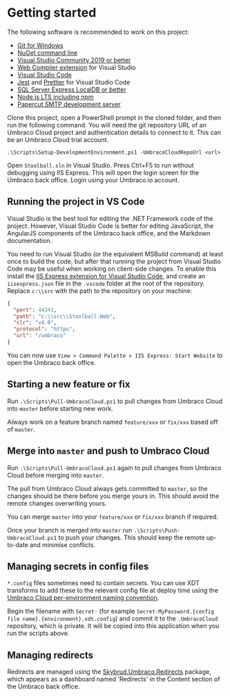 # Getting started

The following software is recommended to work on this project:

- [Git for Windows](https://git-scm.com/download/win)
- [NuGet command line](https://www.nuget.org/downloads)
- [Visual Studio Community 2019 or better](https://visualstudio.microsoft.com/downloads/)
- [Web Compiler extension](https://marketplace.visualstudio.com/items?itemName=MadsKristensen.WebCompiler) for Visual Studio
- [Visual Studio Code](https://code.visualstudio.com/)
- [Jest](https://marketplace.visualstudio.com/items?itemName=Orta.vscode-jest) and [Prettier](https://marketplace.visualstudio.com/items?itemName=esbenp.prettier-vscode) for Visual Studio Code
- [SQL Server Express LocalDB or better](https://docs.microsoft.com/en-us/sql/database-engine/configure-windows/sql-server-express-localdb?view=sql-server-ver15)
- [Node.js LTS including npm](https://nodejs.org/en/)
- [Papercut SMTP development server](https://github.com/ChangemakerStudios/Papercut)

Clone this project, open a PowerShell prompt in the cloned folder, and then run the following command. You will need the git repository URL of an Umbraco Cloud project and authentication details to connect to it. This can be an Umbraco Cloud trial account.

```pwsh
.\Scripts\Setup-DevelopmentEnvironment.ps1 -UmbracoCloudRepoUrl <url>
```

Open `Stoolball.sln` in Visual Studio. Press Ctrl+F5 to run without debugging using IIS Express. This will open the login screen for the Umbraco back office. Login using your Umbraco.io account.

## Running the project in VS Code

Visual Studio is the best tool for editing the .NET Framework code of the project. However, Visual Studio Code is better for editing JavaScript, the AngularJS components of the Umbraco back office, and the Markdown documentation.

You need to run Visual Studio (or the equivalent MSBuild command) at least once to build the code, but after that running the project from Visual Studio Code may be useful when working on client-side changes. To enable this install the [IIS Express extension for Visual Studio Code](https://marketplace.visualstudio.com/items?itemName=warren-buckley.iis-express), and create an `iisexpress.json` file in the `.vscode` folder at the root of the repository. Replace `c:\\src` with the path to the repository on your machine:

```json
{
  "port": 44343,
  "path": "c:\\src\\Stoolball.Web",
  "clr": "v4.0",
  "protocol": "https",
  "url": "/umbraco"
}
```

You can now use `View > Command Palette > IIS Express: Start Website` to open the Umbraco back office.

## Starting a new feature or fix

Run `.\Scripts\Pull-UmbracoCloud.ps1` to pull changes from Umbraco Cloud into `master` before starting new work.

Always work on a feature branch named `feature/xxx` or `fix/xxx` based off of `master`.

## Merge into `master` and push to Umbraco Cloud

Run `.\Scripts\Pull-UmbracoCloud.ps1` again to pull changes from Umbraco Cloud before merging into `master`.

The pull from Umbraco Cloud always gets committed to `master`, so the changes should be there before you merge yours in. This should avoid the remote changes overwriting yours.

You can merge `master` into your `feature/xxx` or `fix/xxx` branch if required.

Once your branch is merged into `master` run `.\Scripts\Push-UmbracoCloud.ps1` to push your changes. This should keep the remote up-to-date and minimise conflicts.

## Managing secrets in config files

`*.config` files sometimes need to contain secrets. You can use XDT transforms to add these to the relevant config file at deploy time using the [Umbraco Cloud per-environment naming convention](https://our.umbraco.com/documentation/Umbraco-Cloud/Set-Up/Config-Transforms/).

Begin the filename with `Secret-` (for example `Secret-MyPassword.{config file name}.{environment}.xdt.config`) and commit it to the `.UmbracoCloud` repository, which is private. It will be copied into this application when you run the scripts above.

## Managing redirects

Redirects are managed using the [Skybrud.Umbraco.Redirects](https://github.com/skybrud/Skybrud.Umbraco.Redirects) package, which appears as a dashboard named 'Redirects' in the Content section of the Umbraco back office.
